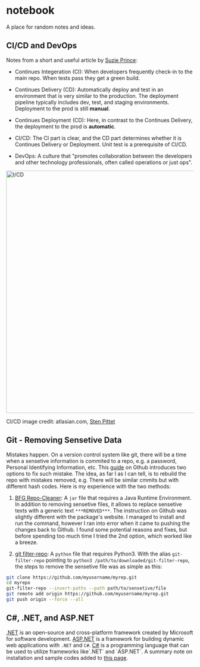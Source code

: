 # notebook
A place for random notes and ideas.

## CI/CD and DevOps

Notes from a short and useful article by [Suzie Prince](https://www.mindtheproduct.com/what-the-hell-are-ci-cd-and-devops-a-cheatsheet-for-the-rest-of-us/):

- Continues Integeration (CI): When developers frequently check-in to the main repo. When tests pass they get a green build. 

- Continues Delivery (CD): Automatically deploy and test in an environment that is very similar to the production. The deployment pipeline typically includes dev, test, and staging environments. Deployment to the prod is still __manual__. 

- Continues Deployment (CD): Here, in contrast to the Continues Delivery, the deployment to the prod is __automatic__.

- CI/CD: The CI part is clear, and the CD part determines whether it is Continues Delivery or Deployment. Unit test is a prerequisite of CI/CD.

- DevOps: A culture that "promotes collaboration between the developers and other technology professionals, often called operations or just ops".  

<img  
  alt="I/CD" 
  src="https://wac-cdn.atlassian.com/dam/jcr:b2a6d1a7-1a60-4c77-aa30-f3eb675d6ad6/ci%20cd%20asset%20updates%20.007.png?cdnVersion=573" 
  style="width:650px;"
  />
  
CI/CD image credit: atlasian.com, [Sten Pittet](https://www.atlassian.com/continuous-delivery/principles/continuous-integration-vs-delivery-vs-deployment)   

## Git - Removing Sensetive Data

Mistakes happen. On a version control system like git, there will be a time when a sensetive information is commited to a repo, e.g. a password, Personal Identifying Information, etc. This [guide](https://docs.github.com/en/authentication/keeping-your-account-and-data-secure/removing-sensitive-data-from-a-repository) on Gthub introduces two options to fix such mistake. The idea, as far I as I can tell, is to rebuild the repo with mistakes removed, e.g. There will be similar cmmits but with different hash codes. Here is my experience with the two methods:

1. [BFG Repo-Cleaner](https://rtyley.github.io/bfg-repo-cleaner/): A ```jar``` file that requires a Java Runtime Environment. In addition to removing sensetive files, it allows to replace sensetive texts with a generic text ```***REMOVED***```. The instruction on Github was slightly different with the package's website. I managed to install and run the command, however I ran into error when it came to pushing the changes back to Github. I found some potential reasons and fixes, but before spending too much time I tried the 2nd option, which worked like a breeze.

2. [git filter-repo](https://github.com/newren/git-filter-repo): A ```python``` file that requires Python3. With the alias ```git-filter-repo``` pointing to ```python3 /path/to/downloaded/git-filter-repo```, the steps to remove the sensetive file was as simple as this:

```bash
git clone https://github.com/myusername/myrep.git
cd myrepo
git-filter-repo --invert-paths --path path/to/sensetive/file
git remote add origin https://github.com/myusername/myrep.git
git push origin --force --all
```

## C#, .NET, and ASP.NET

[.NET](https://dotnet.microsoft.com/en-us/learn/dotnet/what-is-dotnet) is an open-source and cross-platform framework created by Microsoft for software development. [ASP.NET](https://en.wikipedia.org/wiki/ASP.NET) is a framework for building dynamic web applications with `.NET` and `C#`. [C#](https://en.wikipedia.org/wiki/C_Sharp_(programming_language)) is a programming language that can be used to utilize frameworks like`.NET` and `ASP.NET`. A summary note on installation and sample codes added to [this page](https://github.com/ghasimi/notebook/blob/dotnet/dotnet.md). 


